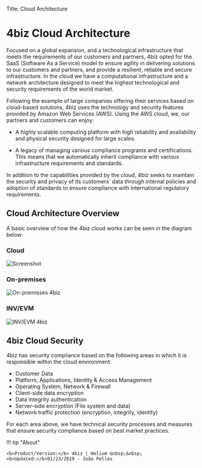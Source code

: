Title: Cloud Architecture

# 4biz Cloud Architecture

Focused on a global expansion, and a technological infrastructure that meets the requirements of our customers and partners, 4biz opted for the SaaS (Software As a Service) model to ensure agility in delivering solutions to our customers and partners, and provide a resilient, reliable and secure infrastructure. In the cloud we have a computational infrastructure and a network architecture designed to meet the highest technological and security requirements of the world market.

Following the example of large companies offering their services based on cloud-based solutions, 4biz uses the technology and security features provided by Amazon Web Services (AWS). Using the AWS cloud, we, our partners and customers can enjoy:

* A highly scalable computing platform with high reliability and availability and physical security designed for large scales.

* A legacy of managing various compliance programs and certifications. This means that we automatically inherit compliance with various infrastructure requirements and standards.

In addition to the capabilities provided by the cloud, 4biz seeks to maintain the security and privacy of its customers' data through internal policies and adoption of standards to ensure compliance with international regulatory requirements.

## Cloud Architecture Overview

A basic overview of how the 4biz cloud works can be seen in the diagram below:

### Cloud

![Screenshot](images/citsmart-cloud-plataform.png)

### On-premises

![On-premisses 4biz][2]

### INV/EVM

![INV/EVM 4biz][3]

## 4biz Cloud Security

4biz has security compliance based on the following areas in which it is responsible within the cloud environment:

* Customer Data
* Platform, Applications, Identity & Access Management
* Operating System, Network & Firewall
* Client-side data encryption
* Data integrity authentication
* Server-side encryption (File system and data)
* Network traffic protection (encryption, integrity, identity)

For each area above, we have technical security processes and measures that ensure security compliance based on best market practices.

!!! tip "About"

    <b>Product/Version:</b> 4biz | Helium &nbsp;&nbsp;
    <b>Updated:</b>01/23/2019 - João Pelles  

[2]:images/citsmart-on-premises.jpg
[3]:images/citsmart-inv-evm.jpg
